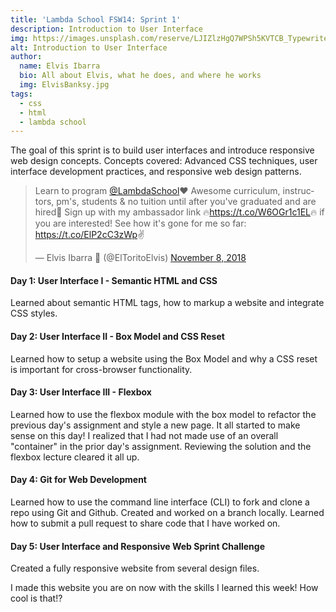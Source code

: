 ```yaml
---
title: 'Lambda School FSW14: Sprint 1'
description: Introduction to User Interface
img: https://images.unsplash.com/reserve/LJIZlzHgQ7WPSh5KVTCB_Typewriter.jpg?ixlib=rb-1.2.1&auto=format&fit=crop&w=800&q=60
alt: Introduction to User Interface
author:
  name: Elvis Ibarra
  bio: All about Elvis, what he does, and where he works
  img: ElvisBanksy.jpg
tags:
  - css
  - html
  - lambda school
---
```


  <section class="weekly">
    <p class="intro">The goal of this sprint is to build user interfaces and introduce responsive web design
      concepts. Concepts
      covered:
      Advanced CSS techniques, user interface development practices, and responsive web design patterns.
      <blockquote class="twitter-tweet" data-lang="en"><p lang="en" dir="ltr">Learn to program <a href="https://twitter.com/LambdaSchool?ref_src=twsrc%5Etfw">@LambdaSchool</a>❤️ Awesome curriculum, instructors, pm&#39;s, students &amp; no tuition until after you&#39;ve graduated and are hired🤯 Sign up with my ambassador link 🔥<a href="https://t.co/W6OGr1c1EL">https://t.co/W6OGr1c1EL</a>🔥 if you are interested! See how it&#39;s gone for me so far: <a href="https://t.co/ElP2cC3zWp">https://t.co/ElP2cC3zWp</a>✌️</p>&mdash; Elvis Ibarra 🐃 (@ElToritoElvis) <a href="https://twitter.com/ElToritoElvis/status/1060406384431230976?ref_src=twsrc%5Etfw">November 8, 2018</a></blockquote>
      <script async src="https://platform.twitter.com/widgets.js" charset="utf-8"></script></p>
    <div class="top-content">
      <div class="text-content">
        <h4><span class="daytags">Day 1:</span> <span class="day">User Interface I - Semantic HTML and CSS</span></h4>
        <p>Learned about semantic HTML tags, how to markup a website and integrate CSS styles.</p>
      </div>
      <div class="text-content">
        <h4><span class="daytags">Day 2:</span> <span class="day">User Interface II - Box Model and CSS Reset</span></h4>
        <p>Learned how to setup a website using the Box Model and why a CSS reset is important for cross-browser
          functionality.</p>
      </div>
      <div class="text-content">
        <h4><span class="daytags">Day 3:</span> <span class="day">User Interface III - Flexbox</span></h4>
        <p>Learned how to use the flexbox module with the box model to refactor the previous day's assignment and
          style a new page. It all started to make sense on this day! I realized that I had not made use of an
          overall "container" in the prior day's assignment. Reviewing the solution and the flexbox lecture cleared
          it all up.</p>
      </div>
      <div class="text-content">
        <h4><span class="daytags">Day 4:</span> <span class="day">Git for Web Development</span></h4>
        <p>Learned how to use the command line interface (CLI) to fork and clone a repo using Git and Github. Created
          and worked on a branch locally. Learned how to submit a pull request to share code that I have worked on.</p>
      </div>
      <div class="text-content">
        <h4><span class="daytags">Day 5:</span> <span class="day">User Interface and Responsive Web Sprint Challenge</span></h4>
        <p>Created a fully responsive website from several design files.</p>
      </div>
      <p class="weeklyp"> I made this website you are on now with the skills I learned this week! How cool is that!?</p>
    </div>

  </section>
